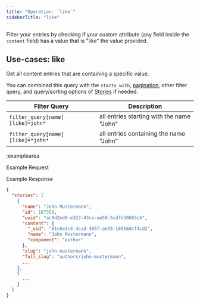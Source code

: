 ```yaml
---
title: "Operation: `like`"
sidebarTitle: "like"
---
```


Filter your entries by checking if your custom attribute (any field inside the `content` field) has a value that is "like" the value provided.

## Use-cases: like

Get all content entries that are containing a specific value.

You can combined this query with the `starts_with`, [pagination](#topics/pagination), other filter query, and query/sorting options of [Stories](#core-resources/stories/retrieve-multiple-stories) if needed.

| Filter Query | Description |
|--|--|
| `filter_query[name][like]=john*` | all entries starting with the name "John" |
| `filter_query[name][like]=*john*` | all entries containing the name "John" |

;examplearea

Example Request

<RequestExample url="http://api.storyblok.com/v1/cdn/stories/?version=draft&token=6HMYdAjBoONyuS6GIf5PdAtt&starts_with=authors/&filter_query[name][like]=john*"></RequestExample>

Example Response

```json
{
  "stories": [
    {
      "name": "John Mustermann",
      "id": 107350,
      "uuid": "ac0d2ed0-e323-43ca-ae59-5cd7d38683cb",
      "content": {
        "_uid": "81c6e3c4-4cad-485f-ae35-18958dcf4cd2",
        "name": "John Mustermann",
        "component": "author"
      },
      "slug": "john-mustermann",
      "full_slug": "authors/john-mustermann",
      ...
    },
    {
      ...
    }
  ]
}
```


